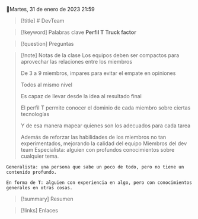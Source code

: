 📆Martes, 31 de enero de 2023 21:59

>[!title] # DevTeam 

>[!keyword] Palabras clave
>**Perfil T**
>**Truck factor**

>[!question] Preguntas

>[!note] Notas de la clase 
Los equipos deben ser compactos para aprovechar las relaciones entre los miembros
>
> De 3 a 9 miembros, impares para evitar el empate en opiniones
> 
> Todos al mismo nivel
> 
> Es capaz de llevar desde la idea al resultado final
> 
>El perfil T permite conocer el dominio de cada miembro sobre ciertas tecnologías
>
>Y de esa manera mapear quienes son los adecuados para cada tarea
>
>Además de reforzar las habilidades de los miembros no tan experimentados, mejorando la calidad del equipo 
>Miembros del dev team     Especialista: alguien con profundos conocimientos sobre cualquier tema.

    Generalista: una persona que sabe un poco de todo, pero no tiene un contenido profundo.

    En forma de T: alguien con experiencia en algo, pero con conocimientos generales en otras cosas.


>[!summary] Resumen

>[!links] Enlaces